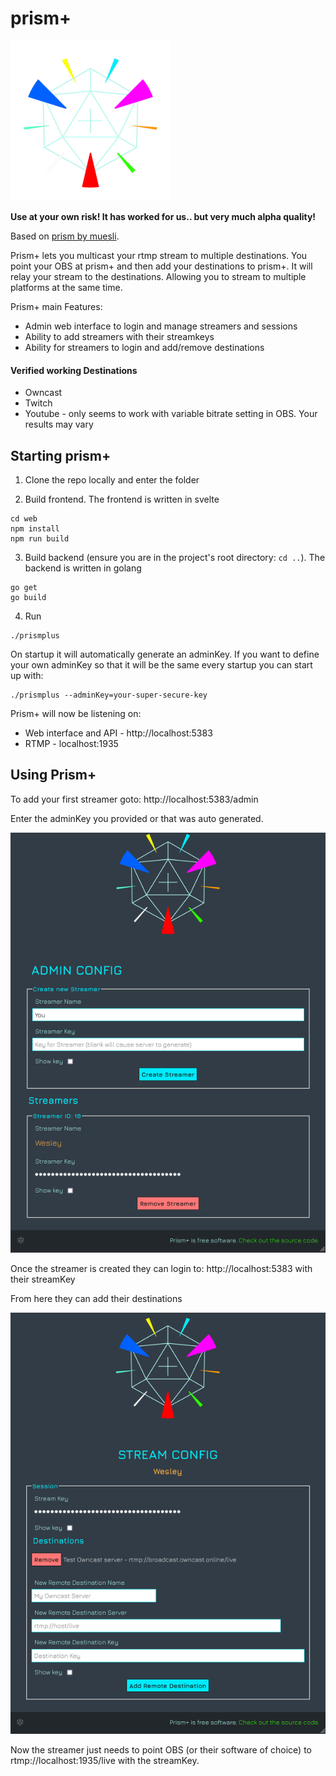 # prism+

![image](web/public/img/PrismPlus_PlatformColorsTrans_256x.png)

**Use at your own risk!  It has worked for us.. but very much alpha quality!**

Based on [prism by muesli](https://github.com/muesli/prism).

Prism+ lets you multicast your rtmp stream to multiple destinations.  You point your OBS at prism+ and then add your destinations to prism+.  It will relay your stream to the destinations. Allowing you to stream to multiple platforms at the same time.

Prism+ main Features:
* Admin web interface to login and manage streamers and sessions
* Ability to add streamers with their streamkeys
* Ability for streamers to login and add/remove destinations

#### Verified working Destinations
* Owncast
* Twitch
* Youtube - only seems to work with variable bitrate setting in OBS.  Your results may vary

## Starting prism+

1. Clone the repo locally and enter the folder

2. Build frontend.  The frontend is written in svelte

```
cd web
npm install
npm run build
```

3. Build backend (ensure you are in the project's root directory: `cd ..`).  The backend is written in golang

```
go get
go build
```

4. Run

```
./prismplus
```

On startup it will automatically generate an adminKey.  If you want to define your own adminKey so that it will be the same every startup you can start up with:

```
./prismplus --adminKey=your-super-secure-key
```

Prism+ will now be listening on:
* Web interface and API - http://localhost:5383
* RTMP - localhost:1935

## Using Prism+

To add your first streamer goto: http://localhost:5383/admin

Enter the adminKey you provided or that was auto generated.

![image](screenshots/admin_medium.png)

Once the streamer is created they can login to: http://localhost:5383 with their streamKey

From here they can add their destinations

![image](screenshots/streamer_medium.png)

Now the streamer just needs to point OBS (or their software of choice) to rtmp://localhost:1935/live with the streamKey.
